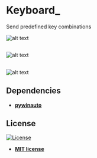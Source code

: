 # Keyboard_
Send predefined key combinations

![alt text](https://raw.githubusercontent.com/rocketbot-cl/Keyboard_/master/example/keyboard.png)
<h2></h2>

![alt text](https://raw.githubusercontent.com/rocketbot-cl/Keyboard_/master/example/keyboard2.png)
<h2></h2>

![alt text](https://raw.githubusercontent.com/rocketbot-cl/Keyboard_/master/example/keyboard3.png)

<h2>Dependencies</h2>

<ul>
  <li>
    <strong>
      <a href="https://pypi.org/project/pywinauto/">pywinauto</a>
    </strong> 
  </li>  
</ul>  

<h2>License</h2>

<p><a href="http://badges.mit-license.org" rel="nofollow"><img src="https://camo.githubusercontent.com/107590fac8cbd65071396bb4d04040f76cde5bde/687474703a2f2f696d672e736869656c64732e696f2f3a6c6963656e73652d6d69742d626c75652e7376673f7374796c653d666c61742d737175617265" alt="License" data-canonical-src="http://img.shields.io/:license-mit-blue.svg?style=flat-square" style="max-width:100%;"></a></p>

<ul>
  <li><strong><a href="http://opensource.org/licenses/mit-license.php" rel="nofollow">MIT license</a></strong></li>
</ul>  

